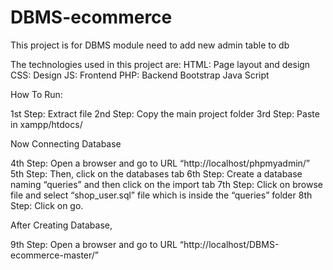 # DBMS-ecommerce
This project is for DBMS module
need to add new admin table to db

The technologies used in this project are:
HTML: Page layout and design
CSS: Design
JS: Frontend
PHP: Backend
Bootstrap
Java Script

How To Run:

1st Step: Extract file
2nd Step: Copy the main project folder
3rd Step: Paste in xampp/htdocs/

Now Connecting Database

4th Step: Open a browser and go to URL “http://localhost/phpmyadmin/”
5th Step: Then, click on the databases tab
6th Step: Create a database naming “queries” and then click on the import tab
7th Step: Click on browse file and select “shop_user.sql” file which is inside the “queries” folder
8th Step: Click on go.

After Creating Database,

9th Step: Open a browser and go to URL “http://localhost/DBMS-ecommerce-master/”
